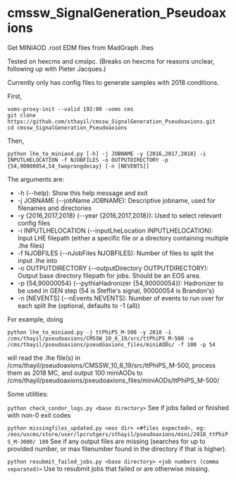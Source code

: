# cmssw_SignalGeneration_Pseudoaxions

Get MINIAOD .root EDM files from MadGraph .lhes

Tested on hexcms and cmslpc. (Breaks on hexcms for reasons unclear, following up with Pieter Jacques.)

Currently only has config files to generate samples with 2018 conditions. 

First, 
```
voms-proxy-init --valid 192:00 -voms cms
git clone https://github.com/sthayil/cmssw_SignalGeneration_Pseudoaxions.git
cd cmssw_SignalGeneration_Pseudoaxions
```

Then, 
```
python lhe_to_miniaod.py [-h] -j JOBNAME -y {2016,2017,2018} -i INPUTLHELOCATION -f NJOBFILES -o OUTPUTDIRECTORY -p {54,90000054,54_twoprongdecay} [-n [NEVENTS]]
```

The arguments are:
-  -h (--help):                                   Show this help message and exit
-  -j JOBNAME (--jobName JOBNAME):                Descriptive jobname, used for filenames and directories
-  -y {2016,2017,2018} (--year {2016,2017,2018}): Used to select relevant config files
-  -i INPUTLHELOCATION (--inputLheLocation INPUTLHELOCATION): Input LHE filepath (either a specific file or a directory containing multiple .lhe files)
-  -f NJOBFILES (--nJobFiles NJOBFILES): Number of files to split the input .lhe into
-  -o OUTPUTDIRECTORY (--outputDirectory OUTPUTDIRECTORY): Output base directory filepath for jobs. Should be an EOS area.
-  -p {54,90000054} (--pythiaHadronizer {54,90000054}): Hadronizer to be used in GEN step (54 is Steffie's signal, 90000054 is Brandon's)
-  -n [NEVENTS] (--nEvents NEVENTS): Number of events to run over for each split lhe (optional, defaults to -1 (all))

For example, doing
```
python lhe_to_miniaod.py -j ttPhiPS_M-500 -y 2018 -i /cms/thayil/pseudoaxions/CMSSW_10_6_19/src/ttPhiPS_M-500 -o /cms/thayil/pseudoaxions/pseudoaxions_files/miniAODs/ -f 100 -p 54
```
will read the .lhe file(s) in /cms/thayil/pseudoaxions/CMSSW_10_6_19/src/ttPhiPS_M-500, process them as 2018 MC, and output 100 miniAODs to /cms/thayil/pseudoaxions/pseudoaxions_files/miniAODs/ttPhiPS_M-500/

Some utilities:

```python check_condor_logs.py <base directory>```
See if jobs failed or finished with non-0 exit codes

```python missingfiles_updated.py <eos dir> <#files expected>, eg: /eos/uscms/store/user/lpcrutgers/sthayil/pseudoaxions/mini/2018_ttPhiPS_M-3000/ 100```
See if any output files are missing (searches for up to provided number, or max filenumber found in the directory if that is higher).

```python resubmit_failed_jobs.py <base directory> <job numbers (comma separated)>```
Use to resubmit jobs that failed or are otherwise missing.
